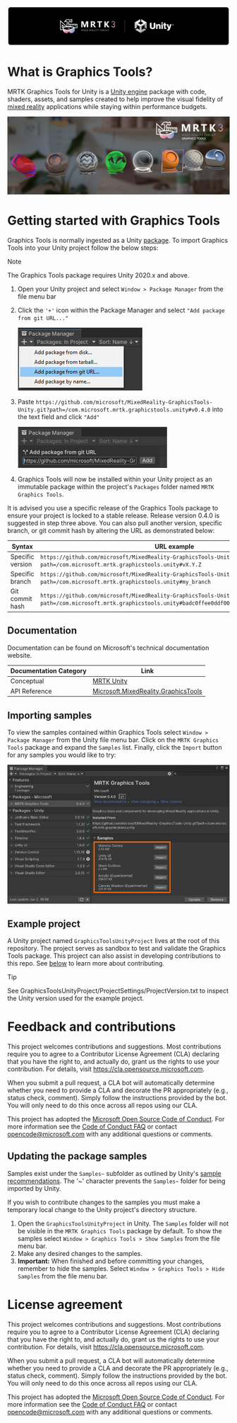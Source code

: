 ![MRTK](README/MRTKBanner.png)

# What is Graphics Tools?

MRTK Graphics Tools for Unity is a [Unity engine](https://unity.com/) package with code, shaders, assets, and samples created to help improve the visual fidelity of [mixed reality](https://docs.microsoft.com/windows/mixed-reality/discover/mixed-reality) applications while staying within performance budgets.

![Graphics Tools](README/GTBanner.png)

# Getting started with Graphics Tools

Graphics Tools is normally ingested as a Unity [package](https://docs.unity3d.com/Manual/Packages.html). To import Graphics Tools into your Unity project follow the below steps:

> [!NOTE]
> The Graphics Tools package requires Unity 2020.x and above.

1. Open your Unity project and select `Window > Package Manager` from the file menu bar

2. Click the `'+'` icon within the Package Manager and select `"Add package from git URL..."`

    ![Package Manager Add](README/PackageManagerAdd.png)

3. Paste `https://github.com/microsoft/MixedReality-GraphicsTools-Unity.git?path=/com.microsoft.mrtk.graphicstools.unity#v0.4.0` into the text field and click `"Add"`

    ![Package Manager Paste](README/PackageManagerPaste.png)

4. Graphics Tools will now be installed within your Unity project as an immutable package within the project's `Packages` folder named `MRTK Graphics Tools`.

It is advised you use a specific release of the Graphics Tools package to ensure your project is locked to a stable release. Release version 0.4.0 is suggested in step three above. You can also pull another version, specific branch, or git commit hash by altering the URL as demonstrated below:

| Syntax           | URL example                                                                                                                                               |
|------------------|-----------------------------------------------------------------------------------------------------------------------------------------------------------|
| Specific version | `https://github.com/microsoft/MixedReality-GraphicsTools-Unity.git?path=/com.microsoft.mrtk.graphicstools.unity#vX.Y.Z`                                   |
| Specific branch  | `https://github.com/microsoft/MixedReality-GraphicsTools-Unity.git?path=/com.microsoft.mrtk.graphicstools.unity#my_branch`                                |
| Git commit hash  | `https://github.com/microsoft/MixedReality-GraphicsTools-Unity.git?path=/com.microsoft.mrtk.graphicstools.unity#badc0ffee0ddf00ddead10cc8badf00d1badb002` |

## Documentation

Documentation can be found on Microsoft's technical documentation website.

| Documentation Category | Link                                                                                                               |
|------------------------|--------------------------------------------------------------------------------------------------------------------|
| Conceptual             | [MRTK Unity](https://docs.microsoft.com/windows/mixed-reality/mrtk-unity/)                                         |
| API Reference          | [Microsoft.MixedReality.GraphicsTools](https://docs.microsoft.com/dotnet/api/Microsoft.MixedReality.GraphicsTools) |

## Importing samples

To view the samples contained within Graphics Tools select `Window > Package Manager` from the Unity file menu bar. Click on the `MRTK Graphics Tools` package and expand the `Samples` list. Finally, click the `Import` button for any samples you would like to try:

![Package Manager Samples](README/PackageManagerSamples.png)

## Example project

A Unity project named `GraphicsToolsUnityProject` lives at the root of this repository. The project serves as sandbox to test and validate the Graphics Tools package. This project can also assist in developing contributions to this repo. See [below](#updating-the-package-samples) to learn more about contributing.

> [!TIP]
> See GraphicsToolsUnityProject/ProjectSettings/ProjectVersion.txt to inspect the Unity version used for the example project.

# Feedback and contributions

This project welcomes contributions and suggestions.  Most contributions require you to agree to a
Contributor License Agreement (CLA) declaring that you have the right to, and actually do, grant us
the rights to use your contribution. For details, visit <https://cla.opensource.microsoft.com>.

When you submit a pull request, a CLA bot will automatically determine whether you need to provide
a CLA and decorate the PR appropriately (e.g., status check, comment). Simply follow the instructions
provided by the bot. You will only need to do this once across all repos using our CLA.

This project has adopted the [Microsoft Open Source Code of Conduct](https://opensource.microsoft.com/codeofconduct/).
For more information see the [Code of Conduct FAQ](https://opensource.microsoft.com/codeofconduct/faq/) or
contact [opencode@microsoft.com](mailto:opencode@microsoft.com) with any additional questions or comments.

## Updating the package samples

Samples exist under the `Samples~` subfolder as outlined by Unity's [sample recommendations](https://docs.unity3d.com/Manual/cus-samples.html). The '~' character prevents the `Samples~` folder for being imported by Unity.

If you wish to contribute changes to the samples you must make a temporary local change to the Unity project's directory structure.

1. Open the `GraphicsToolsUnityProject` in Unity. The `Samples` folder will not be visible in the `MRTK Graphics Tools` package by default. To show the samples select `Window > Graphics Tools > Show Samples` from the file menu bar.
2. Make any desired changes to the samples.
3. **Important:** When finished and before committing your changes, remember to hide the samples. Select `Window > Graphics Tools > Hide Samples` from the file menu bar.

# License agreement

This project welcomes contributions and suggestions.  Most contributions require you to agree to a
Contributor License Agreement (CLA) declaring that you have the right to, and actually do, grant us
the rights to use your contribution. For details, visit <https://cla.opensource.microsoft.com>.

When you submit a pull request, a CLA bot will automatically determine whether you need to provide
a CLA and decorate the PR appropriately (e.g., status check, comment). Simply follow the instructions
provided by the bot. You will only need to do this once across all repos using our CLA.

This project has adopted the [Microsoft Open Source Code of Conduct](https://opensource.microsoft.com/codeofconduct/).
For more information see the [Code of Conduct FAQ](https://opensource.microsoft.com/codeofconduct/faq/) or
contact [opencode@microsoft.com](mailto:opencode@microsoft.com) with any additional questions or comments.
